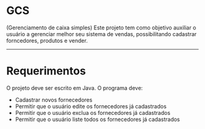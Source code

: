 # GCS
(Gerenciamento de caixa simples) Este projeto tem como objetivo auxiliar o usuário a gerenciar melhor seu sistema de vendas, possibilitando cadastrar forncedores, produtos e vender.
____________________________________________________________________________________________________________________________________________________________
# Requerimentos 
O projeto deve ser escrito em Java.
O  programa deve:
-  Cadastrar novos fornecedores
-  Permitir que o usuário edite os fornecedores já cadastrados
-  Permitir que o usuário exclua os fornecedores já cadastrados
- Permitir que o usuário liste todos os fornecedores já cadastrados
